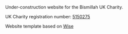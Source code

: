 Under-construction website for the Bismillah UK Charity.

UK Charity registration number: [5150275](https://register-of-charities.charitycommission.gov.uk/charity-search/-/charity-details/5150275/)

Website template based on [Wise](https://www.free-css.com/free-css-templates/page260/wise)
